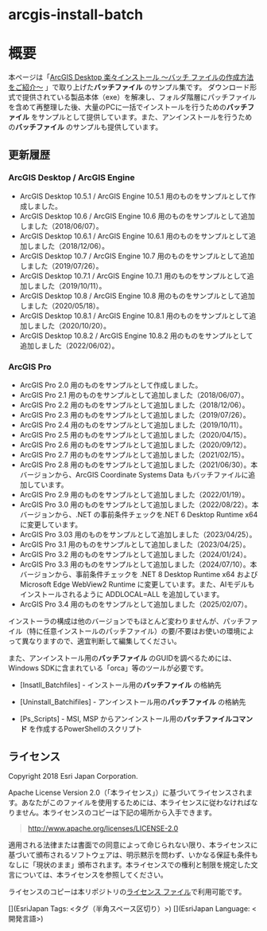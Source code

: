 # arcgis-install-batch
# 概要
本ページは「[ArcGIS Desktop 楽々インストール ～バッチ ファイルの作成方法をご紹介～](https://blog.esrij.com/2018/03/30/post-29732/) 」で取り上げた**バッチファイル** のサンプル集です。
ダウンロード形式で提供されている製品本体（exe）を解凍し、フォルダ階層にパッチファイルを含めて再整理した後、大量のPCに一括でインストールを行うための**バッチファイル** をサンプルとして提供しています。また、アンインストールを行うための**バッチファイル** のサンプルも提供しています。



## 更新履歴
### ArcGIS Desktop / ArcGIS Engine
* ArcGIS Desktop 10.5.1 / ArcGIS Engine 10.5.1 用のものをサンプルとして作成しました。  
* ArcGIS Desktop 10.6   / ArcGIS Engine 10.6 用のものをサンプルとして追加しました（2018/06/07）。  
* ArcGIS Desktop 10.6.1 / ArcGIS Engine 10.6.1 用のものをサンプルとして追加しました（2018/12/06）。  
* ArcGIS Desktop 10.7   / ArcGIS Engine 10.7 用のものをサンプルとして追加しました（2019/07/26）。  
* ArcGIS Desktop 10.7.1 / ArcGIS Engine 10.7.1 用のものをサンプルとして追加しました（2019/10/11）。  
* ArcGIS Desktop 10.8 / ArcGIS Engine 10.8 用のものをサンプルとして追加しました（2020/05/18）。  
* ArcGIS Desktop 10.8.1 / ArcGIS Engine 10.8.1 用のものをサンプルとして追加しました（2020/10/20）。  
* ArcGIS Desktop 10.8.2 / ArcGIS Engine 10.8.2 用のものをサンプルとして追加しました（2022/06/02）。  
  
### ArcGIS Pro
* ArcGIS Pro 2.0 用のものをサンプルとして作成しました。  
* ArcGIS Pro 2.1 用のものをサンプルとして追加しました（2018/06/07）。  
* ArcGIS Pro 2.2 用のものをサンプルとして追加しました（2018/12/06）。  
* ArcGIS Pro 2.3 用のものをサンプルとして追加しました（2019/07/26）。  
* ArcGIS Pro 2.4 用のものをサンプルとして追加しました（2019/10/11）。  
* ArcGIS Pro 2.5 用のものをサンプルとして追加しました（2020/04/15）。  
* ArcGIS Pro 2.6 用のものをサンプルとして追加しました（2020/09/12）。  
* ArcGIS Pro 2.7 用のものをサンプルとして追加しました（2021/02/15）。  
* ArcGIS Pro 2.8 用のものをサンプルとして追加しました（2021/06/30）。本バージョンから、ArcGIS Coordinate Systems Data もバッチファイルに追加しています。  
* ArcGIS Pro 2.9 用のものをサンプルとして追加しました（2022/01/19）。  
* ArcGIS Pro 3.0 用のものをサンプルとして追加しました（2022/08/22）。本バージョンから、.NET の事前条件チェックを.NET 6 Desktop Runtime x64 に変更しています。  
* ArcGIS Pro 3.03 用のものをサンプルとして追加しました（2023/04/25）。  
* ArcGIS Pro 3.1 用のものをサンプルとして追加しました（2023/04/25）。  
* ArcGIS Pro 3.2 用のものをサンプルとして追加しました（2024/01/24）。  
* ArcGIS Pro 3.3 用のものをサンプルとして追加しました（2024/07/10）。本バージョンから、事前条件チェックを .NET 8 Desktop Runtime x64 および Microsoft Edge WebView2 Runtime に変更しています。また、AIモデルもインストールされるように ADDLOCAL=ALL を追加しています。  
* ArcGIS Pro 3.4 用のものをサンプルとして追加しました（2025/02/07）。  

インストーラの構成は他のバージョンでもほとんど変わりませんが、パッチファイル（特に任意インストールのパッチファイル）の要/不要はお使いの環境によって異なりますので、適宜判断して編集してください。

また、アンインストール用の**バッチファイル** のGUIDを調べるためには、Windows SDKに含まれている「orca」等のツールが必要です。

- [Insatll_Batchfiles] - インストール用の**バッチファイル** の格納先

- [Uninstall_Batchifiles] - アンインストール用の**バッチファイル** の格納先

- [Ps_Scripts] - MSI, MSP からアンインストール用の**バッチファイルコマンド** を作成するPowerShellのスクリプト


## ライセンス
Copyright 2018 Esri Japan Corporation.

Apache License Version 2.0（「本ライセンス」）に基づいてライセンスされます。あなたがこのファイルを使用するためには、本ライセンスに従わなければなりません。本ライセンスのコピーは下記の場所から入手できます。

> http://www.apache.org/licenses/LICENSE-2.0

適用される法律または書面での同意によって命じられない限り、本ライセンスに基づいて頒布されるソフトウェアは、明示黙示を問わず、いかなる保証も条件もなしに「現状のまま」頒布されます。本ライセンスでの権利と制限を規定した文言については、本ライセンスを参照してください。

ライセンスのコピーは本リポジトリの[ライセンス ファイル](./LICENSE)で利用可能です。

[](EsriJapan Tags: <タグ（半角スペース区切り）>)
[](EsriJapan Language: <開発言語>)
